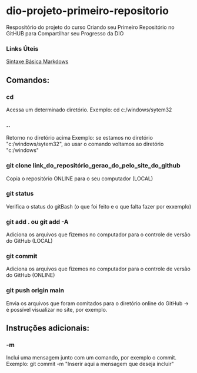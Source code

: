# dio-projeto-primeiro-repositorio
Respositório do projeto do curso Criando seu Primeiro Repositório no GitHUB para Compartilhar seu Progresso da DIO

### Links Úteis
[Sintaxe Básica Markdows](https://www.markdownguide.org/basic-syntax/)



## Comandos: 
### cd
Acessa um determinado diretório.
Exemplo: cd c:/windows/sytem32

### ..
Retorno no diretório acima
Exemplo: se estamos no diretório "c:/windows/sytem32", ao usar o comando voltamos ao diretório "c:/windows"

### git clone link_do_repositório_gerao_do_pelo_site_do_github
Copia o repositório ONLINE para o seu computador (LOCAL)

### git status 
Verifica o status do gitBash (o que foi feito e o que falta fazer por exxemplo)

### git add . ou git add -A
Adiciona os arquivos que fizemos no computador para o controle de versão do GitHub (LOCAL)

### git commit
Adiciona os arquivos que fizemos no computador para o controle de versão do GitHub (ONLINE)

### git push origin main
Envia os arquivos que foram comitados para o diretório online do GitHub -> é possível visualizar no site, por exemplo.



## Instruções adicionais: 
### -m
Inclui uma mensagem junto com um comando, por exemplo o commit.
Exemplo: git commit -m "Inserir aqui a mensagem que deseja incluir"
